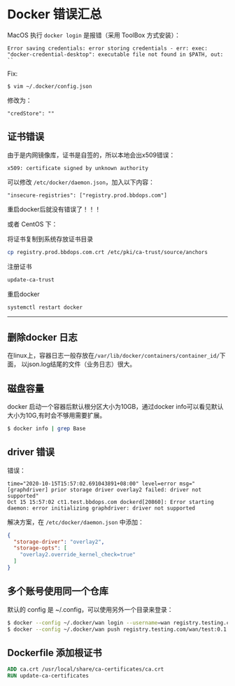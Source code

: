 # Docker 错误汇总

MacOS 执行 `docker login` 是报错（采用 ToolBox 方式安装）：

```
Error saving credentials: error storing credentials - err: exec: "docker-credential-desktop": executable file not found in $PATH, out: ``
```

Fix:

```
$ vim ~/.docker/config.json
```

修改为：

```
"credStore": ""
```



## 证书错误

由于是内网镜像库，证书是自签的，所以本地会出x509错误：

```
x509: certificate signed by unknown authority
```

可以修改 `/etc/docker/daemon.json`，加入以下内容：

```
"insecure-registries": ["registry.prod.bbdops.com"]
```

重启docker后就没有错误了！！！

或者 CentOS 下：

将证书复制到系统存放证书目录

```bash
cp registry.prod.bbdops.com.crt /etc/pki/ca-trust/source/anchors
```

注册证书

```bash
update-ca-trust
```

重启docker

```bash
systemctl restart docker
```

------



## 删除docker 日志

在linux上，容器日志一般存放在`/var/lib/docker/containers/container_id/`下面， 以json.log结尾的文件（业务日志）很大。





## 磁盘容量

docker 启动一个容器后默认根分区大小为10GB，通过docker info可以看见默认大小为10G,有时会不够用需要扩展。

```bash
$ docker info | grep Base
```



## driver 错误

错误：

```
time="2020-10-15T15:57:02.691043891+08:00" level=error msg="[graphdriver] prior storage driver overlay2 failed: driver not supported"
Oct 15 15:57:02 ct1.test.bbdops.com dockerd[20860]: Error starting daemon: error initializing graphdriver: driver not supported
```

解决方案，在 `/etc/docker/daemon.json` 中添加：

```json
{
  "storage-driver": "overlay2",
  "storage-opts": [
    "overlay2.override_kernel_check=true"
  ]
}
```



## 多个账号使用同一个仓库

默认的 config 是 ~/.config，可以使用另外一个目录来登录：

```bash
$ docker --config ~/.docker/wan login --username=wan registry.testing.com
$ docker --config ~/.docker/wan push registry.testing.com/wan/test:0.1
```



## Dockerfile 添加根证书

```dockerfile
ADD ca.crt /usr/local/share/ca-certificates/ca.crt
RUN update-ca-certificates
```


